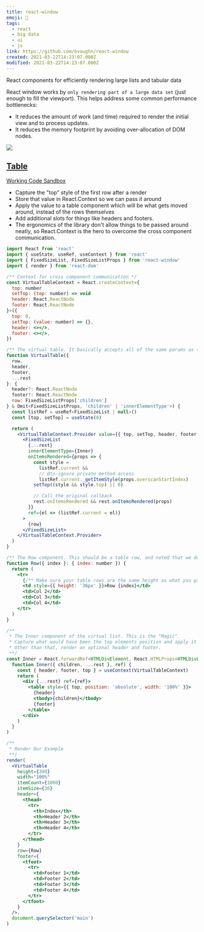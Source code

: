 ```yaml
---
title: react-window
emoji: 📝
tags:
  - react
  - big data
  - ui
  - js
link: https://github.com/bvaughn/react-window
created: 2021-03-22T14:23:07.000Z
modified: 2021-03-22T14:23:07.000Z
---
```


React components for efficiently rendering large lists and tabular data

React window works by `only rendering part of a large data set` (just enough to fill the viewport). This helps address some common performance bottlenecks:

- It reduces the amount of work (and time) required to render the initial view and to process updates.
- It reduces the memory footprint by avoiding over-allocation of DOM nodes.

![](https://imgs.developpaper.com/imgs/vl.png)

## [Table](https://github.com/bvaughn/react-window/issues/60#issuecomment-588397239)

[Working Code Sandbox](codesandbox.io/s/react-window-with-table-elements-d861o)

- Capture the "top" style of the first row after a render
- Store that value in React.Context so we can pass it around
- Apply the value to a table component which will be what gets moved around, instead of the rows themselves
- Add additional slots for things like headers and footers.
- The ergonomics of the library don't allow things to be passed around neatly, so React.Context is the hero to overcome the cross component communication.

```jsx
import React from 'react'
import { useState, useRef, useContext } from 'react'
import { FixedSizeList, FixedSizeListProps } from 'react-window'
import { render } from 'react-dom'

/** Context for cross component communication */
const VirtualTableContext = React.createContext<{
  top: number
  setTop: (top: number) => void
  header: React.ReactNode
  footer: React.ReactNode
}>({
  top: 0,
  setTop: (value: number) => {},
  header: <></>,
  footer: <></>,
})

/** The virtual table. It basically accepts all of the same params as the original FixedSizeList.*/
function VirtualTable({
  row,
  header,
  footer,
  ...rest
}: {
  header?: React.ReactNode
  footer?: React.ReactNode
  row: FixedSizeListProps['children']
} & Omit<FixedSizeListProps, 'children' | 'innerElementType'>) {
  const listRef = useRef<FixedSizeList | null>()
  const [top, setTop] = useState(0)

  return (
    <VirtualTableContext.Provider value={{ top, setTop, header, footer }}>
      <FixedSizeList
        {...rest}
        innerElementType={Inner}
        onItemsRendered={props => {
          const style =
            listRef.current &&
            // @ts-ignore private method access
            listRef.current._getItemStyle(props.overscanStartIndex)
          setTop((style && style.top) || 0)

          // Call the original callback
          rest.onItemsRendered && rest.onItemsRendered(props)
        }}
        ref={el => (listRef.current = el)}
      >
        {row}
      </FixedSizeList>
    </VirtualTableContext.Provider>
  )
}

/** The Row component. This should be a table row, and noted that we don't use the style that regular `react-window` examples pass in.*/
function Row({ index }: { index: number }) {
  return (
    <tr>
      {/** Make sure your table rows are the same height as what you passed into the list... */}
      <td style={{ height: '36px' }}>Row {index}</td>
      <td>Col 2</td>
      <td>Col 3</td>
      <td>Col 4</td>
    </tr>
  )
}

/**
 * The Inner component of the virtual list. This is the "Magic".
 * Capture what would have been the top elements position and apply it to the table.
 * Other than that, render an optional header and footer.
 **/
const Inner = React.forwardRef<HTMLDivElement, React.HTMLProps<HTMLDivElement>>(
  function Inner({ children, ...rest }, ref) {
    const { header, footer, top } = useContext(VirtualTableContext)
    return (
      <div {...rest} ref={ref}>
        <table style={{ top, position: 'absolute', width: '100%' }}>
          {header}
          <tbody>{children}</tbody>
          {footer}
        </table>
      </div>
    )
  }
)

/**
 * Render Our Example
 **/
render(
  <VirtualTable
    height={300}
    width="100%"
    itemCount={1000}
    itemSize={36}
    header={
      <thead>
        <tr>
          <th>Index</th>
          <th>Header 2</th>
          <th>Header 3</th>
          <th>Header 4</th>
        </tr>
      </thead>
    }
    row={Row}
    footer={
      <tfoot>
        <tr>
          <td>Footer 1</td>
          <td>Footer 2</td>
          <td>Footer 3</td>
          <td>Footer 4</td>
        </tr>
      </tfoot>
    }
  />,
  document.querySelector('main')
)

```
